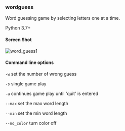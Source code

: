 ### wordguess

Word guessing game by selecting letters one at a time. 

Python 3.7+

#### Screen Shot

![word_guess1](https://i.fluffy.cc/Xhggf9q9ttpxCft1bX4BdTfjDpn0gmj6.png)

#### Command line options
```-w``` set the number of wrong guess

```-s``` single game play

```-a``` continues game play until 'quit' is entered

```--max``` set the max word length

```--min``` set the min word length

```--no_color``` turn color off
